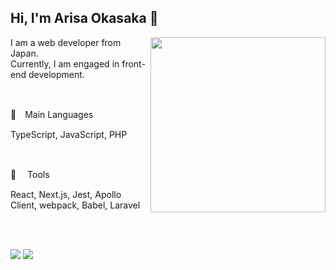 ## Hi, I'm Arisa Okasaka 💫

<!--
**arisaokasaka/arisaokasaka** is a ✨ _special_ ✨ repository because its `README.md` (this file) appears on your GitHub profile.

Here are some ideas to get you started:

- 🔭 I’m currently working on ...
- 🌱 I’m currently learning ...
- 👯 I’m looking to collaborate on ...
- 🤔 I’m looking for help with ...
- 💬 Ask me about ...
- 📫 How to reach me: ...
- 😄 Pronouns: ...
- ⚡ Fun fact: ...
🔭🐠🐬🐋🐳🐾🦔☘️🍀💐🌷🌹🌸🌼🌻✨💫🥐🥐🥯🍞🥖🎸🎺🎷🥁🎈📚📌📍
-->

<p>
  <img align="right" width="280px" src="https://user-images.githubusercontent.com/68284764/134769786-684cf04e-7006-4356-b3db-2cb1b703ea72.png" />
</p>


I am a web developer from Japan.<br />
Currently, I am engaged in front-end development.


<br />

<p>🎸　Main Languages</p>

<p>TypeScript, JavaScript, PHP</p>

<br />

<p>🔭 　Tools</p>

<p>React, Next.js, Jest, Apollo Client, webpack, Babel, Laravel</p>  

<br />
<br />

<p>
  <img src="https://github-readme-stats.vercel.app/api/top-langs/?username=arisaokasaka&hide=css,blade&theme=tokyonight" />
  <img src="https://github-readme-stats.vercel.app/api?username=arisaokasaka&theme=tokyonight&show_icons=true&icon_color=36B0A3&line_height=40" />
</p>





<!-- [![Top Langs](https://github-readme-stats.vercel.app/api/top-langs/?username=arisaokasaka&layout=compact&hide=css,blade&theme=merko)](https://github.com/anuraghazra/github-readme-stats)


[![Anurag's GitHub stats](https://github-readme-stats.vercel.app/api?username=arisaokasaka&theme=tokyonight)](https://github.com/anuraghazra/github-readme-stats) -->
